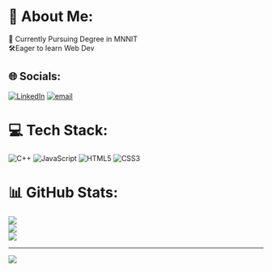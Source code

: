 # 💫 About Me:
🧩 Currently Pursuing Degree in MNNIT<br>🛠️Eager to learn Web Dev


## 🌐 Socials:
[![LinkedIn](https://img.shields.io/badge/LinkedIn-%230077B5.svg?logo=linkedin&logoColor=white)](https://linkedin.com/in/NeerajMetla) [![email](https://img.shields.io/badge/Email-D14836?logo=gmail&logoColor=white)](mailto:lifestooeasy78@gmail.com) 

# 💻 Tech Stack:
![C++](https://img.shields.io/badge/c++-%2300599C.svg?style=for-the-badge&logo=c%2B%2B&logoColor=white) ![JavaScript](https://img.shields.io/badge/javascript-%23323330.svg?style=for-the-badge&logo=javascript&logoColor=%23F7DF1E) ![HTML5](https://img.shields.io/badge/html5-%23E34F26.svg?style=for-the-badge&logo=html5&logoColor=white) ![CSS3](https://img.shields.io/badge/css3-%231572B6.svg?style=for-the-badge&logo=css3&logoColor=white)
# 📊 GitHub Stats:
![](https://github-readme-stats.vercel.app/api?username=Neeraj-2207&theme=dark&hide_border=true&include_all_commits=false&count_private=false)<br/>
![](https://nirzak-streak-stats.vercel.app/?user=Neeraj-2207&theme=dark&hide_border=true)<br/>
![](https://github-readme-stats.vercel.app/api/top-langs/?username=Neeraj-2207&theme=dark&hide_border=true&include_all_commits=false&count_private=false&layout=compact)

---
[![](https://visitcount.itsvg.in/api?id=Neeraj-2207&icon=0&color=0)](https://visitcount.itsvg.in)

<!-- Proudly created with GPRM ( https://gprm.itsvg.in ) -->
